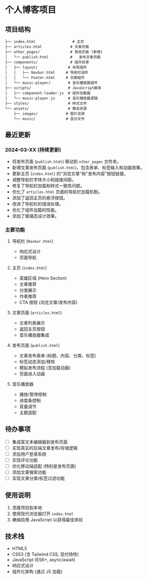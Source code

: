 # 个人博客项目

## 项目结构
```
├── index.html                 # 主页
├── articles.html             # 文章页面
├── other_pages/              # 其他页面 (新增)
│   └── publish.html          #   发布文章页面
├── components/               # 组件目录
│   ├── layout/              # 布局组件
│   │   ├── Navbar.html     # 导航栏组件
│   │   └── Footer.html     # 页脚组件
│   └── music-player/        # 音乐播放器组件
├── scripts/                 # JavaScript脚本
│   ├── component-loader.js  # 组件加载器
│   └── music-player.js      # 音乐播放器逻辑
├── styles/                  # 样式文件
└── assets/                  # 静态资源
    ├── images/             # 图片资源
    └── music/              # 音乐文件
```

## 最近更新
### 2024-03-XX (持续更新)
- 将发布页面 (`publish.html`) 移动到 `other_pages` 文件夹。
- 新增文章发布页面 (`publish.html`)，包含表单、标签输入和动画效果。
- 更新主页 (`index.html`) 的"浏览文章"和"发布内容"按钮链接。
- 调整导航栏字体大小和链接间距。
- 修复了导航栏加载和样式一致性问题。
- 优化了 `articles.html` 页面的导航栏加载机制。
- 添加了返回主页的悬浮按钮。
- 改进了导航栏的错误处理。
- 优化了组件加载的性能。
- 添加了玻璃态设计效果。

### 主要功能
1. 导航栏 (`Navbar.html`)
   - 响应式设计
   - 页面导航

2. 主页 (`index.html`)
   - 英雄区域 (Hero Section)
   - 文章推荐
   - 分类展示
   - 作者推荐
   - CTA 按钮 (浏览文章/发布内容)

3. 文章页面 (`articles.html`)
   - 文章列表展示
   - 返回主页按钮
   - 音乐播放器集成

4. 发布页面 (`publish.html`)
   - 文章发布表单 (标题、内容、分类、标签)
   - 标签动态添加/移除
   - 模拟发布流程 (含加载动画)
   - 页面进入动画

5. 音乐播放器
   - 播放/暂停控制
   - 进度条控制
   - 音量调节
   - 主题适配

## 待办事项
- [ ] 集成富文本编辑器到发布页面
- [ ] 实现真实的后端文章发布/存储逻辑
- [ ] 添加用户登录系统
- [ ] 实现评论功能
- [ ] 优化移动端适配 (特别是发布页面)
- [ ] 添加文章搜索功能
- [ ] 实现文章分类/标签过滤功能

## 使用说明
1. 克隆项目到本地
2. 使用现代浏览器打开 `index.html`
3. 确保启用 JavaScript 以获得最佳体验

## 技术栈
- HTML5
- CSS3 (含 Tailwind CSS, 现代特性)
- JavaScript (ES6+, async/await)
- 响应式设计
- 组件化架构 (通过 JS 加载)
